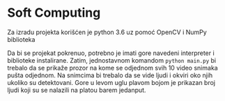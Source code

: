 # Soft Computing

Za izradu projekta korišćen je python 3.6 uz pomoć OpenCV i NumPy biblioteka

Da bi se projekat pokrenuo, potrebno je imati gore navedeni interpreter i biblioteke instalirane. Zatim, jednostavnom komandom `python main.py` bi trebalo da se prikaže prozor na kome se odjednom svih 10 video snimaka pušta odjednom. Na snimcima bi trebalo da se vide ljudi i okviri oko njih ukoliko su detektovani. Gore u levom uglu plavom bojom je prikazan broj ljudi koji su se nalazili na platou barem jedanput.
